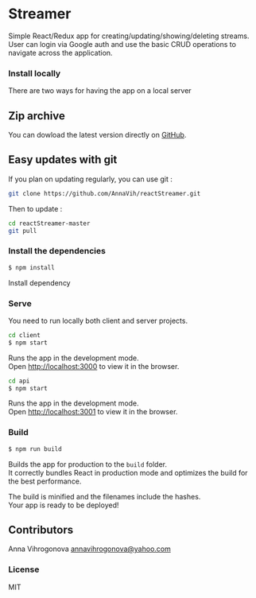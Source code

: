 # Streamer 

Simple React/Redux app for creating/updating/showing/deleting streams. User can login via Google auth and use the basic CRUD operations to navigate across the application.

### Install locally

There are two ways for having the app on a local server

## Zip archive

You can dowload the latest version directly on [GitHub](https://github.com/AnnaVih/reactStreamer/archive/master.zip).

## Easy updates with git

If you plan on updating regularly, you can use git :
```bash
git clone https://github.com/AnnaVih/reactStreamer.git
```
Then to update :
```bash
cd reactStreamer-master
git pull
```

### Install the dependencies

```sh
$ npm install
```
Install dependency

### Serve
You need to run locally both client and server projects.

```bash
cd client
$ npm start
```
Runs the app in the development mode.<br>
Open [http://localhost:3000](http://localhost:3000) to view it in the browser.

```bash
cd api
$ npm start
```
Runs the app in the development mode.<br>
Open [http://localhost:3001](http://localhost:3001) to view it in the browser.

### Build

```sh
$ npm run build
```
Builds the app for production to the `build` folder.<br>
It correctly bundles React in production mode and optimizes the build for the best performance.

The build is minified and the filenames include the hashes.<br>
Your app is ready to be deployed!

## Contributors

Anna Vihrogonova annavihrogonova@yahoo.com

### License

MIT